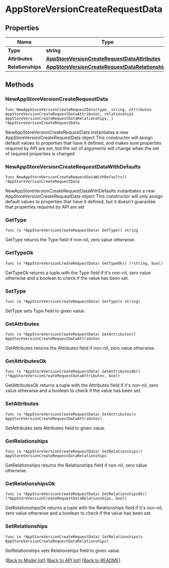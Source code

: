 # AppStoreVersionCreateRequestData

## Properties

Name | Type | Description | Notes
------------ | ------------- | ------------- | -------------
**Type** | **string** |  | 
**Attributes** | [**AppStoreVersionCreateRequestDataAttributes**](AppStoreVersionCreateRequest_data_attributes.md) |  | 
**Relationships** | [**AppStoreVersionCreateRequestDataRelationships**](AppStoreVersionCreateRequest_data_relationships.md) |  | 

## Methods

### NewAppStoreVersionCreateRequestData

`func NewAppStoreVersionCreateRequestData(type_ string, attributes AppStoreVersionCreateRequestDataAttributes, relationships AppStoreVersionCreateRequestDataRelationships, ) *AppStoreVersionCreateRequestData`

NewAppStoreVersionCreateRequestData instantiates a new AppStoreVersionCreateRequestData object
This constructor will assign default values to properties that have it defined,
and makes sure properties required by API are set, but the set of arguments
will change when the set of required properties is changed

### NewAppStoreVersionCreateRequestDataWithDefaults

`func NewAppStoreVersionCreateRequestDataWithDefaults() *AppStoreVersionCreateRequestData`

NewAppStoreVersionCreateRequestDataWithDefaults instantiates a new AppStoreVersionCreateRequestData object
This constructor will only assign default values to properties that have it defined,
but it doesn't guarantee that properties required by API are set

### GetType

`func (o *AppStoreVersionCreateRequestData) GetType() string`

GetType returns the Type field if non-nil, zero value otherwise.

### GetTypeOk

`func (o *AppStoreVersionCreateRequestData) GetTypeOk() (*string, bool)`

GetTypeOk returns a tuple with the Type field if it's non-nil, zero value otherwise
and a boolean to check if the value has been set.

### SetType

`func (o *AppStoreVersionCreateRequestData) SetType(v string)`

SetType sets Type field to given value.


### GetAttributes

`func (o *AppStoreVersionCreateRequestData) GetAttributes() AppStoreVersionCreateRequestDataAttributes`

GetAttributes returns the Attributes field if non-nil, zero value otherwise.

### GetAttributesOk

`func (o *AppStoreVersionCreateRequestData) GetAttributesOk() (*AppStoreVersionCreateRequestDataAttributes, bool)`

GetAttributesOk returns a tuple with the Attributes field if it's non-nil, zero value otherwise
and a boolean to check if the value has been set.

### SetAttributes

`func (o *AppStoreVersionCreateRequestData) SetAttributes(v AppStoreVersionCreateRequestDataAttributes)`

SetAttributes sets Attributes field to given value.


### GetRelationships

`func (o *AppStoreVersionCreateRequestData) GetRelationships() AppStoreVersionCreateRequestDataRelationships`

GetRelationships returns the Relationships field if non-nil, zero value otherwise.

### GetRelationshipsOk

`func (o *AppStoreVersionCreateRequestData) GetRelationshipsOk() (*AppStoreVersionCreateRequestDataRelationships, bool)`

GetRelationshipsOk returns a tuple with the Relationships field if it's non-nil, zero value otherwise
and a boolean to check if the value has been set.

### SetRelationships

`func (o *AppStoreVersionCreateRequestData) SetRelationships(v AppStoreVersionCreateRequestDataRelationships)`

SetRelationships sets Relationships field to given value.



[[Back to Model list]](../README.md#documentation-for-models) [[Back to API list]](../README.md#documentation-for-api-endpoints) [[Back to README]](../README.md)


